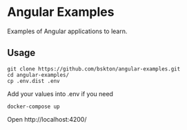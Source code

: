 # Angular Examples

Examples of Angular applications to learn.

## Usage
```
git clone https://github.com/bskton/angular-examples.git
cd angular-examples/
cp .env.dist .env
```
Add your values into .env if you need
```
docker-compose up
```
Open http://localhost:4200/
